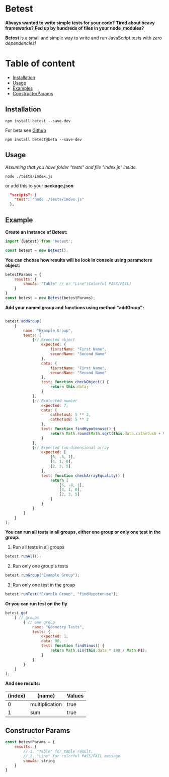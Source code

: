 # Betest

**Always wanted to write simple tests for your code?**
**Tired about heavy frameworks?**
**Fed up by hundreds of files in your node_modules?**


**Betest** is a small and simple way to write and run JavaScript tests with *zero dependencies!*


# Table of content
- [Installation](#installation)
- [Usage](#usage)
- [Examples](#example)
- [ConstructorParams](#constructor-params)

## Installation
```console
npm install betest --save-dev
```
For beta see [Github](https://github.com/AntonOnyshch/betest/tree/2.0.0-beta) 
```console
npm install betest@beta --save-dev
```

## Usage

*Assuming that you have folder "tests" and file "index.js" inside.*

```console
node ./tests/index.js
```

or add this to your **package.json**

```json
  "scripts": {
    "test": "node ./tests/index.js"
  },
```

## Example

**Create an instance of Betest:**
```javascript
import {Betest} from 'betest';

const betest = new Betest();
```

**You can choose how results will be look in console using parameters object:**
```javascript
betestParams = {
    results: {
        showAs: "Table" // or "Line"(Colorful PASS/FAIL)
    }
}
const betest = new Betest(betestParams);
```

**Add your named group and functions using method "addGroup":**
```javascript

betest.addGroup(
    { 
        name: "Example Group", 
        tests: [
            {// Expected object
                expected: {
                    fisrstName: "First Name",
                    secondName: "Second Name"
                },
                data: {
                    fisrstName: "First Name",
                    secondName: "Second Name"
                },
                test: function checkObject() {
                    return this.data;
                }
            },
            {// Exptected number
                expected: 7,
                data: {
                    cathetusA: 5 ** 2,
                    cathetusB: 5 ** 2
                },
                test: function findHypotenuse() {
                    return Math.round(Math.sqrt(this.data.cathetusA + this.data.cathetusB));
                }
            },
            {// Expected two dimensional array
                expected: [
                    [6, -8, 1],
                    [4, 1, 0],
                    [2, 3, 5]
                ],
                test: function checkArrayEquality() {
                    return [
                        [6, -8, 1],
                        [4, 1, 0],
                        [2, 3, 5]
                    ]
                }
            }
        ]
    }
);
```

**You can run all tests in all groups, either one group or only one test in the group:**
1. Run all tests in all groups
```javascript
betest.runAll();
```
2. Run only one group's tests
```javascript
betest.runGroup("Example Group");
```
3. Run only one test in the group

```javascript
betest.runTest("Example Group", "findHypotenuse");
```

**Or you can run test on the fly**
```javascript
betest.go(
    [ // groups
        { // one group
            name: "Geometry Tests",
            tests: {
                expected: 1,
                data: 90,
                test: function findSinus() {
                    return Math.sin(this.data * 180 / Math.PI);
                }
            }
        }
    ]
);
```

**And see results:**

|(index)|   (name)           | Values     |
|-------| -------------------| -----------|
|    0  | multiplication | true       |
|    1  | sum            | true       |


## Constructor Params

```javascript
const betestParams = {
    results: {
        // 1. "Table" for table result.
        // 2. "Line" for colorful PASS/FAIL message
        showAs: string
    }
}
```